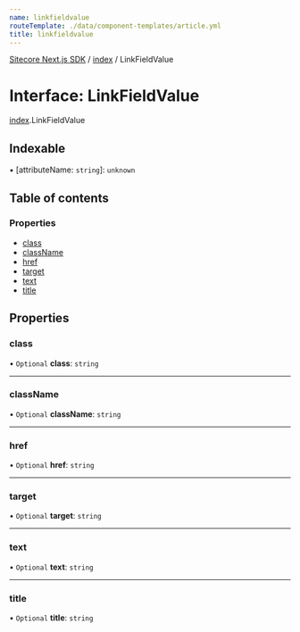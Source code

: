 ```yaml
---
name: linkfieldvalue
routeTemplate: ./data/component-templates/article.yml
title: linkfieldvalue
---
```


[Sitecore Next.js SDK](/docs/nextjs/ref/) / [index](/docs/nextjs/ref/modules/index) / LinkFieldValue

# Interface: LinkFieldValue

[index](/docs/nextjs/ref/modules/index).LinkFieldValue

## Indexable

▪ [attributeName: `string`]: `unknown`

## Table of contents

### Properties

- [class](/docs/nextjs/ref/interfaces/index/linkfieldvalue#class)
- [className](/docs/nextjs/ref/interfaces/index/linkfieldvalue#classname)
- [href](/docs/nextjs/ref/interfaces/index/linkfieldvalue#href)
- [target](/docs/nextjs/ref/interfaces/index/linkfieldvalue#target)
- [text](/docs/nextjs/ref/interfaces/index/linkfieldvalue#text)
- [title](/docs/nextjs/ref/interfaces/index/linkfieldvalue#title)

## Properties

### class

• `Optional` **class**: `string`

___

### className

• `Optional` **className**: `string`

___

### href

• `Optional` **href**: `string`

___

### target

• `Optional` **target**: `string`

___

### text

• `Optional` **text**: `string`

___

### title

• `Optional` **title**: `string`
